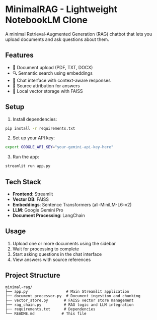 # MinimalRAG - Lightweight NotebookLM Clone

A minimal Retrieval-Augmented Generation (RAG) chatbot that lets you upload documents and ask questions about them.

## Features

- 📄 Document upload (PDF, TXT, DOCX)
- 🔍 Semantic search using embeddings
- 💬 Chat interface with context-aware responses
- 📍 Source attribution for answers
- 💾 Local vector storage with FAISS

## Setup

1. Install dependencies:
```bash
pip install -r requirements.txt
```

2. Set up your API key:
```bash
export GOOGLE_API_KEY="your-gemini-api-key-here"
```

3. Run the app:
```bash
streamlit run app.py
```

## Tech Stack

- **Frontend**: Streamlit
- **Vector DB**: FAISS
- **Embeddings**: Sentence Transformers (all-MiniLM-L6-v2)
- **LLM**: Google Gemini Pro
- **Document Processing**: LangChain

## Usage

1. Upload one or more documents using the sidebar
2. Wait for processing to complete
3. Start asking questions in the chat interface
4. View answers with source references

## Project Structure

```
minimal-rag/
├── app.py                 # Main Streamlit application
├── document_processor.py  # Document ingestion and chunking
├── vector_store.py       # FAISS vector store management
├── rag_chain.py          # RAG logic and LLM integration
├── requirements.txt      # Dependencies
└── README.md            # This file
```